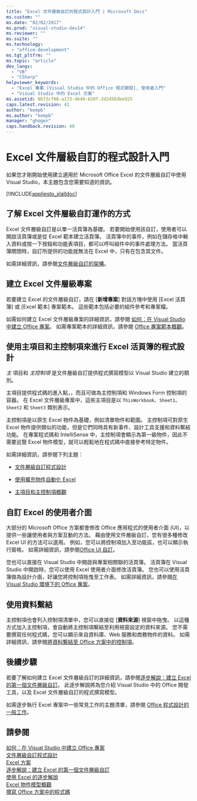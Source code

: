```yaml
---
title: "Excel 文件層級自訂的程式設計入門 | Microsoft Docs"
ms.custom: ""
ms.date: "02/02/2017"
ms.prod: "visual-studio-dev14"
ms.reviewer: ""
ms.suite: ""
ms.technology: 
  - "office-development"
ms.tgt_pltfrm: ""
ms.topic: "article"
dev_langs: 
  - "VB"
  - "CSharp"
helpviewer_keywords: 
  - "Excel 專案 [Visual Studio 中的 Office 程式開發], 使用者入門"
  - "Visual Studio 中的 Excel 方案"
ms.assetid: 8b73cf08-a173-4b49-b20f-2d2456dbe925
caps.latest.revision: 41
author: "kempb"
ms.author: "kempb"
manager: "ghogen"
caps.handback.revision: 40
---
```

# Excel 文件層級自訂的程式設計入門
  如果您才剛開始使用建立適用於 Microsoft Office Excel 的文件層級自訂中使用 Visual Studio，本主題包含您需要知道的資訊。  
  
 [!INCLUDE[appliesto_xlalldoc](../vsto/includes/appliesto-xlalldoc-md.md)]  
  
## 了解 Excel 文件層級自訂運作的方式  
 Excel 文件層級自訂是以單一活頁簿為基礎。  若要開始使用該自訂，使用者可以開啟活頁簿或是從 Excel 範本建立活頁簿。  活頁簿中的事件，例如在儲存格中輸入資料或按一下按鈕和功能表項目，都可以呼叫組件中的事件處理方法。  當活頁簿關閉時，自訂所提供的功能就無法在 Excel 中，只有在包含其文件。  
  
 如需詳細資訊，請參閱[文件層級自訂的架構](../vsto/architecture-of-document-level-customizations.md)。  
  
## 建立 Excel 文件層級專案  
 若要建立 Excel 的文件層級自訂，請在 \[**新增專案**\] 對話方塊中使用 \[Excel 活頁簿\] 或 \[Excel 範本\] 專案範本。  這些範本包括必要的組件參考和專案檔。  
  
 如需如何建立 Excel 文件層級專案的詳細資訊，請參閱 [如何：在 Visual Studio 中建立 Office 專案](../vsto/how-to-create-office-projects-in-visual-studio.md)。  如需專案範本的詳細資訊，請參閱 [Office 專案範本概觀](../vsto/office-project-templates-overview.md)。  
  
## 使用主項目和主控制項來進行 Excel 活頁簿的程式設計  
 *主* 項目和 *主控制項* 是文件層級自訂提供程式撰寫模型以 Visual Studio 建立的類別。  
  
 主項目提供程式碼的進入點，，而且可做為主控制項和 Windows Form 控制項的容器。  在 Excel 文件層級專案中，這些主項目是以 `ThisWorkbook`、`Sheet1`、`Sheet2` 和 `Sheet3` 類別表示。  
  
 主控制項是以原生 Excel 物件為基礎，例如清單物件和範圍。  主控制項可對原生 Excel 物件提供類似的功能，但是它們同時具有新事件、設計工具支援和資料繫結功能。  在專案程式碼和 IntelliSense 中，主控制項會顯示為第一級物件，因此不需要巡覽 Excel 物件模型，就可以輕鬆地在程式碼中直接參考特定物件。  
  
 如需詳細資訊，請參閱下列主題：  
  
-   [文件層級自訂程式設計](../vsto/programming-document-level-customizations.md)  
  
-   [使用擴充物件自動化 Excel](../vsto/automating-excel-by-using-extended-objects.md)  
  
-   [主項目和主控制項概觀](../vsto/host-items-and-host-controls-overview.md)  
  
## 自訂 Excel 的使用者介面  
 大部分的 Microsoft Office 方案都會修改 Office 應用程式的使用者介面 \(UI\)，以提供一些讓使用者與方案互動的方法。  藉由使用文件層級自訂，您有很多種修改 Excel UI 的方法可以選用。  例如，您可以將控制項加入至功能區，也可以顯示執行窗格。  如需詳細資訊，請參閱[Office UI 自訂](../vsto/office-ui-customization.md)。  
  
 您也可以直接在 Visual Studio 中開啟與專案相關聯的活頁簿。  活頁簿在 Visual Studio 中開啟時，您可以使用 Excel 使用者介面修改活頁簿。  您也可以使用活頁簿做為設計介面，好讓您將控制項拖曳至工作表。  如需詳細資訊，請參閱[在 Visual Studio 環境下的 Office 專案](../vsto/office-projects-in-the-visual-studio-environment.md)。  
  
## 使用資料繫結  
 主控制項也會列入控制項清單中，您可以直接從 \[**資料來源**\] 視窗中拖曳。  以這種方式加入主控制項，會自動將主控制項繫結至利用視窗設定的資料來源。  您不需要撰寫任何程式碼，您可以顯示來自資料庫、Web 服務和商務物件的資料。  如需詳細資訊，請參閱[將資料繫結至 Office 方案中的控制項](../vsto/binding-data-to-controls-in-office-solutions.md)。  
  
## 後續步驟  
 若要了解如何建立 Excel 文件層級自訂的詳細資訊，請參閱[逐步解說：建立 Excel 的第一個文件層級自訂](../vsto/walkthrough-creating-your-first-document-level-customization-for-excel.md)。  此逐步解說將為您介紹 Visual Studio 中的 Office 開發工具，以及 Excel 文件層級自訂的程式撰寫模型。  
  
 如需逐步執行 Excel 專案中一些常見工作的主題清單，請參閱 [Office 程式設計的一般工作](../vsto/common-tasks-in-office-programming.md)。  
  
## 請參閱  
 [如何：在 Visual Studio 中建立 Office 專案](../vsto/how-to-create-office-projects-in-visual-studio.md)   
 [文件層級自訂程式設計](../vsto/programming-document-level-customizations.md)   
 [Excel 方案](../vsto/excel-solutions.md)   
 [逐步解說：建立 Excel 的第一個文件層級自訂](../vsto/walkthrough-creating-your-first-document-level-customization-for-excel.md)   
 [使用 Excel 的逐步解說](../vsto/walkthroughs-using-excel.md)   
 [Excel 物件模型概觀](../vsto/excel-object-model-overview.md)   
 [撰寫 Office 方案中的程式碼](../vsto/writing-code-in-office-solutions.md)  
  
  